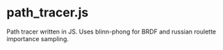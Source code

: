 # path_tracer.js
Path tracer written in JS. Uses blinn-phong for BRDF and russian roulette importance sampling.
